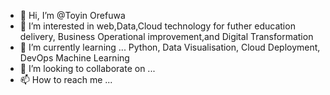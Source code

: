 - 👋 Hi, I’m @Toyin Orefuwa
- 👀 I’m interested in web,Data,Cloud technology for futher education delivery, Business Operational improvement,and Digital Transformation 
- 🌱 I’m currently learning ... Python, Data Visualisation, Cloud Deployment, DevOps Machine Learning
- 💞️ I’m looking to collaborate on ...
- 📫 How to reach me ...

<!---
ToyinOrefuwa/ToyinOrefuwa is a ✨ special ✨ repository because its `README.md` (this file) appears on your GitHub profile.
You can click the Preview link to take a look at your changes.
--->
